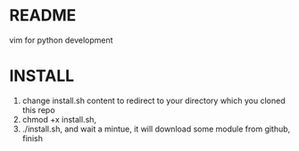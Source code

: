 README
=============

vim for python development


INSTALL
=============

1. change install.sh content to redirect to your directory which you cloned this repo
2. chmod +x install.sh,
3. ./install.sh, and wait a mintue, it will download some module from github, finish
